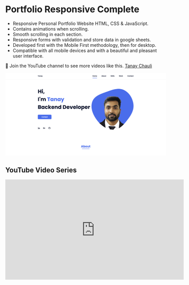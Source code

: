 # Portfolio Responsive Complete

- Responsive Personal Portfolio Website HTML, CSS & JavaScript.
- Contains animations when scrolling.
- Smooth scrolling in each section.
- Responsive forms with validation and store data in google sheets.
- Developed first with the Mobile First methodology, then for desktop.
- Compatible with all mobile devices and with a beautiful and pleasant user interface.

💙 Join the YouTube channel to see more videos like this. [Tanay Chauli](https://www.youtube.com/@tanaychauli)

![preview img](/preview.png)

## YouTube Video Series

<iframe width="560" height="315" src="https://www.youtube.com/embed/videoseries?si=F0xonXNUXR3WwIJ3&amp;list=PLmpbOouoNZaOW2h4o0MfOAuIR7oli0ioq" title="YouTube video player" frameborder="0" allow="accelerometer; autoplay; clipboard-write; encrypted-media; gyroscope; picture-in-picture; web-share" referrerpolicy="strict-origin-when-cross-origin" allowfullscreen></iframe>
